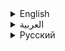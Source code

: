 <details>
  <summary>English</summary>

  ## Hi, I'm Abdulmajeed

  - Lecturer and developer...
</details>

<details>
  <summary>العربية</summary>

  ## مرحباً، أنا عبدالمجيد

  - محاضر ومطور نظم...
</details>

<details>
  <summary>Русский</summary>

  ## Привет, я Абдулмаджид

  - Лектор и разработчик...
</details>
